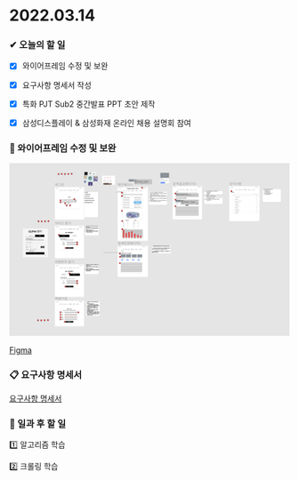 # 2022.03.14

### ✔ 오늘의 할 일

- [x] 와이어프레임 수정 및 보완
- [x] 요구사항 명세서 작성
- [x] 특화 PJT Sub2 중간발표 PPT 초안 제작
- [x] 삼성디스플레이 & 삼성화재 온라인 채용 설명회 참여



### 🎨 와이어프레임 수정 및 보완

![wireframe](./assets/README_0314/wireframe.PNG) 

[Figma](https://www.figma.com/file/eBbMvojkhqel1q7g6ITRcJ/%ED%8A%B9%ED%99%94PJT?node-id=0%3A1)



### 📋 요구사항 명세서

[요구사항 명세서](https://docs.google.com/spreadsheets/d/1oRZQeVD7CbMzkV6pbzkLKKKxljkpnFmXKK3_5xpFqLw/edit#gid=0)



### 📁 일과 후 할 일

1️⃣ 알고리즘 학습

2️⃣ 크롤링 학습